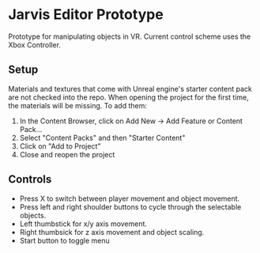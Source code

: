 # Jarvis Editor Prototype
Prototype for manipulating objects in VR. Current control scheme uses the Xbox Controller.

## Setup
Materials and textures that come with Unreal engine's starter content pack are not checked into the repo. When opening the project for  the first time, the materials will be missing. To add them:

1. In the Content Browser, click on Add New -> Add Feature or Content Pack...
2. Select "Content Packs" and then "Starter Content"
3. Click on "Add to Project"
4. Close and reopen the project

## Controls
- Press X to switch between player movement and object movement.
- Press left and right shoulder buttons to cycle through the selectable objects.
- Left thumbstick for x/y axis movement.
- Right thumbsick for z axis movement and object scaling.
- Start button to toggle menu
